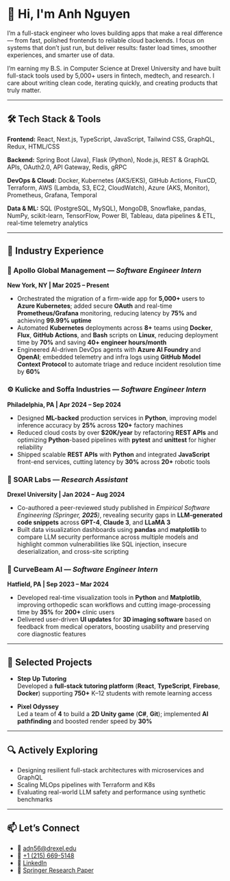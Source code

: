 # 👋 Hi, I'm Anh Nguyen

I’m a full-stack engineer who loves building apps that make a real difference — from fast, polished frontends to reliable cloud backends. I focus on systems that don’t just run, but deliver results: faster load times, smoother experiences, and smarter use of data.

I’m earning my B.S. in Computer Science at Drexel University and have built full-stack tools used by 5,000+ users in fintech, medtech, and research. I care about writing clean code, iterating quickly, and creating products that truly matter.

---

## 🛠️ Tech Stack & Tools

**Frontend:** React, Next.js, TypeScript, JavaScript, Tailwind CSS, GraphQL, Redux, HTML/CSS  

**Backend:** Spring Boot (Java), Flask (Python), Node.js, REST & GraphQL APIs, OAuth2.0, API Gateway, Redis, gRPC  

**DevOps & Cloud:** Docker, Kubernetes (AKS/EKS), GitHub Actions, FluxCD, Terraform, AWS (Lambda, S3, EC2, CloudWatch), Azure (AKS, Monitor), Prometheus, Grafana, Temporal  

**Data & ML:** SQL (PostgreSQL, MySQL), MongoDB, Snowflake, pandas, NumPy, scikit-learn, TensorFlow, Power BI, Tableau, data pipelines & ETL, real-time telemetry analytics

---

## 💼 Industry Experience

### 🚀 Apollo Global Management — *Software Engineer Intern*  
**New York, NY | Mar **2025** – Present**  
- Orchestrated the migration of a firm-wide app for **5,000+** users to **Azure Kubernetes**; added secure **OAuth** and real-time **Prometheus/Grafana** monitoring, reducing latency by **75%** and achieving **99.99% uptime**  
- Automated **Kubernetes** deployments across **8+** teams using **Docker**, **Flux**, **GitHub Actions**, and **Bash** scripts on **Linux**, reducing deployment time by **70%** and saving **40+ engineer hours/month**  
- Engineered AI-driven DevOps agents with **Azure AI Foundry** and **OpenAI**; embedded telemetry and infra logs using **GitHub Model Context Protocol** to automate triage and reduce incident resolution time by **60%**

### ⚙️ Kulicke and Soffa Industries — *Software Engineer Intern*  
**Philadelphia, PA | Apr **2024** – Sep **2024****  
- Designed **ML-backed** production services in **Python**, improving model inference accuracy by **25%** across **120+** factory machines  
- Reduced cloud costs by over **$20K/year** by refactoring **REST APIs** and optimizing **Python**-based pipelines with **pytest** and **unittest** for higher reliability  
- Shipped scalable **REST APIs** with **Python** and integrated **JavaScript** front-end services, cutting latency by **30%** across **20+** robotic tools

### 🔬 SOAR Labs — *Research Assistant*  
**Drexel University | Jan **2024** – Aug **2024****  
- Co-authored a peer-reviewed study published in *Empirical Software Engineering (Springer, **2025**)*, revealing security gaps in **LLM-generated code snippets** across **GPT-4**, **Claude 3**, and **LLaMA 3**  
- Built data visualization dashboards using **pandas** and **matplotlib** to compare LLM security performance across multiple models and highlight common vulnerabilities like SQL injection, insecure deserialization, and cross-site scripting

### 🩻 CurveBeam AI — *Software Engineer Intern*  
**Hatfield, PA | Sep **2023** – Mar **2024****  
- Developed real-time visualization tools in **Python** and **Matplotlib**, improving orthopedic scan workflows and cutting image-processing time by **35%** for **200+** clinic users  
- Delivered user-driven **UI updates** for **3D imaging software** based on feedback from medical operators, boosting usability and preserving core diagnostic features

---

## 🧩 Selected Projects

- **Step Up Tutoring**  
  Developed a **full-stack tutoring platform** (**React**, **TypeScript**, **Firebase**, **Docker**) supporting **750+** K–12 students with remote learning access  

- **Pixel Odyssey**  
  Led a team of **4** to build a **2D Unity game** (**C#**, **Git**); implemented **AI pathfinding** and boosted render speed by **30%**


---

## 🔍 Actively Exploring

- Designing resilient full-stack architectures with microservices and GraphQL  
- Scaling MLOps pipelines with Terraform and K8s  
- Evaluating real-world LLM safety and performance using synthetic benchmarks  

---

## 📫 Let’s Connect

- 📧 [adn56@drexel.edu](mailto:adn56@drexel.edu)  
- 📱 [+1 (215) 669-5148](tel:+12156695148)  
- 💼 [LinkedIn](https://linkedin.com/in/anh-nguyen-drexel)  
- 🧪 [Springer Research Paper](https://link.springer.com/article/10.1007/s10664-025-10658-6)  
